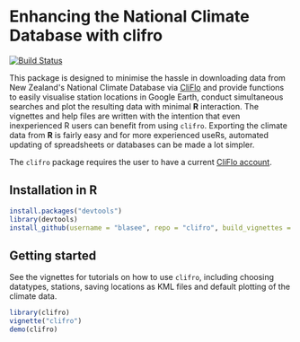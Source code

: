 # Enhancing the National Climate Database with clifro

[![Build Status](https://travis-ci.org/ropensci/clifro.svg)](https://travis-ci.org/ropensci/clifro)

This package is designed to minimise the hassle in downloading data
from New Zealand's National Climate Database via 
[CliFlo](http://cliflo.niwa.co.nz/) and provide functions to easily visualise 
station locations in Google Earth, conduct simultaneous searches and plot the 
resulting data with minimal **R** interaction. The vignettes and help files are 
written with the intention that even inexperienced R users can benefit from
using `clifro`. Exporting the climate data from **R** is fairly easy and for 
more experienced useRs, automated updating of spreadsheets or databases can be 
made a lot simpler.

The `clifro` package requires the user to have a current 
[CliFlo account](http://cliflo.niwa.co.nz/pls/niwp/wsubform.intro).

## Installation in R

```R
install.packages("devtools")
library(devtools)
install_github(username = "blasee", repo = "clifro", build_vignettes = FALSE)
```

## Getting started
See the vignettes for tutorials on how to use `clifro`, including choosing 
datatypes, stations, saving locations as KML files and default plotting of the 
climate data.

```R
library(clifro)
vignette("clifro")
demo(clifro)
```
